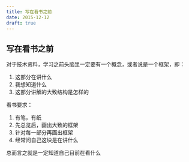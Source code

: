 ```yaml
---
title: 写在看书之前
date: 2015-12-12
draft: true
---
```


## 写在看书之前
对于技术资料，学习之前头脑里一定要有一个概念，或者说是一个框架，即：

1. 这部分在讲什么
2. 我想知道什么
3. 这部分讲解的大致结构是怎样的

看书要求：

1. 有笔，有纸
2. 先总览后，画出大致的框架
3. 针对每一部分再画出框架
4. 经常问自己这块是在讲什么

总而言之就是一定知道自己目前在看什么
